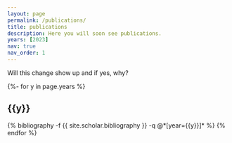 ```yaml
---
layout: page
permalink: /publications/
title: publications
description: Here you will soon see publications.
years: [2023]
nav: true
nav_order: 1
---
```


Will this change show up and if yes, why?

<!-- _pages/publications.md -->
<div class="publications">

{%- for y in page.years %}
  <h2 class="year">{{y}}</h2>
  {% bibliography -f {{ site.scholar.bibliography }} -q @*[year={{y}}]* %}
{% endfor %}

</div>
